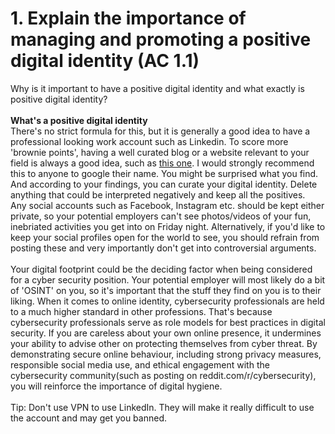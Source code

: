 # 1. Explain the importance of managing and promoting a positive digital identity (AC 1.1)

Why is it important to have a positive digital identity and what exactly is positive digital identity?\
\
**What's a positive digital identity**\
There's no strict formula for this, but it is generally a good idea to have a professional looking work account such as Linkedin. To score more 'brownie points', having a well curated blog or a website relevant to your field is always a good idea, such as [this one](https://cyber-11.gitbook.io/i-hack-i-conquer). I would strongly recommend this to anyone to google their name. You might be surprised what you find. And according to your findings, you can curate your digital identity. Delete anything that could be interpreted negatively and keep all the positives.\
Any social accounts such as Facebook, Instagram etc. should be kept either private, so your potential employers can't see photos/videos of your fun, inebriated activities you get into on Friday night. Alternatively, if you'd like to keep your social profiles open for the world to see, you should refrain from posting these and very importantly don't get into controversial arguments.\
\
Your digital footprint could be the deciding factor when being considered for a cyber security position. Your potential employer will most likely do a bit of 'OSINT' on you, so it's important that the stuff they find on you is to their liking. When it comes to online identity, cybersecurity professionals are held to a much higher standard in other professions. That's because cybersecurity professionals serve as role models for best practices in digital security. If you are careless about your own online presence, it undermines your ability to advise other on protecting themselves from cyber threat. By demonstrating secure online behaviour, including strong privacy measures, responsible social media use, and ethical engagement with the cybersecurity community(such as posting on reddit.com/r/cybersecurity), you will reinforce the importance of digital hygiene.\
\
Tip: Don't use VPN to use LinkedIn. They will make it really difficult to use the account and may get you banned.&#x20;
